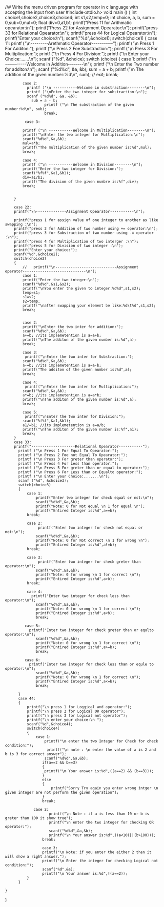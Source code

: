 //# Write the menu driven program for operator in c language with accepting the input from user
#include<stdio.h>
void
main ()
{
    int choice1,choice2,choice3,choice4;
    int s1,s2,temp=0;
    int choice, a, b, sum = 0,sub=0,mul=0;
      float div=0,a1,b1;
    printf("Press 11 for Arithmatic opearator:\n");
    printf("Press 22 for Assignment Opearator:\n");
    printf("press 33 for Relational Opearator:\n");
    printf("press 44 for Logical Opearator:\n");
    printf("Enter your choice:\n");
    scanf("%d",&choice1);
    switch(choice1)
    {
        case 11:
     printf ("\n---------Arethmatic Opearator-----------");
      printf ("\n Press 1 For Additon:");
      printf ("\n Press 2 Foe Substraction:");
      printf ("\n Press 3 For Multiplication:");
      printf ("\n Press 4 For Division:");
      printf ("\n Enter your Choice:.......\n");
      scanf ("%d", &choice);
      switch (choice)
        {
            case 1:
              printf ("\n -----------Welcome in Addition--------\n");
              printf ("\n Enter the Two number for additon:\n");
              scanf ("%d%d", &a, &b);
              sum = a + b;
              printf ("\n The addition of the given number:%d\n", sum);
              // exit;
              break;
        
            case 2:
              printf ("\n -----------Welcome in substraction--------\n");
              printf ("\nEnter the two integer for substraction:\n");
              scanf ("%d%d", &a, &b);
                sub = a - b;
                      printf ("\n The substraction of the given number:%d\n", sub);
                      break;
                      
             case 3:
             
            printf ("\n -----------Welcome in Multiplication--------\n");
            printf("\nEnter the two integer for Multiplication:\n");
            scanf("%d%d",&a,&b);
            mul=a*b;
            printf("The multiplication of the given number is:%d",mul);
            break;
            
            case 4:
            printf ("\n -----------Welcome in Division--------\n");
            printf("Enter the two integer for Division:");
            scanf("%f%f",&a1,&b1);
            div=a1/b1;
            printf("The division of the given numbre is:%f",div);
            break;
    
            
        }
        
        case 22:
        printf("\n--------------Assignment Opearator-----------\n");
        
        printf("press 1 for assign value of one integer to another as like swapping :\n");
        printf("press 2 for Addition of two number using += operator:\n");
        printf("press 3 for Substraction of two number using -= operator :\n");
        printf("press 4 for Multiplication of two interger :\n");
        printf("press 5 for Division of two integer :\n");
        printf("Enter your choice:");
        scanf("%d",&choice2);
        switch(choice2)
        {
            //   printf("\n----------------------------Assignment operator-----------------------------\n");
            case 1:
            printf("Enter the two integer:\n");
            scanf("%d%d",&s1,&s2);
            printf("\nYou enter the given to integer:%d%d",s1,s2);
            temp=s1;
            s1=s2;
            s2=temp;
            printf("\nafter swapping your element be like:%d\t%d",s1,s2);
            break;
            
            
            case 2:
            printf("\nEnter the two inter for addition:");
            scanf("%d%d",&a,&b);
            a+=b; //its implemetention is a=a+b;
            printf("\nThe additon of the given number is:%d",a);
            break;
            
            case 3:
             printf("\nEnter the two inter for Substraction:");
            scanf("%d%d",&a,&b);
            a-=b; //its implemetention is a=a-b;
            printf("The additon of the given number is:%d",a);
            break;
            
            case 4:
             printf("\nEnter the two inter for Multiplication:");
            scanf("%d%d",&a,&b);
            a*=b; //its implemetention is a=a*b;
            printf("\nThe additon of the given number is:%d",a);
            break;
            
            case 5:
             printf("\nEnter the two inter for Division:");
            scanf("%f%f",&a1,&b1);
            a1/=b1; //its implemetention is a=a/b;
            printf("\nThe additon of the given number is:%f",a1);
            break;
        }
        case 33:
        printf("--------------------Relational Opearator-----------");
          printf ("\n Press 1 For Equal To Opearator:");
          printf ("\n Press 2 Foe not Equal To Opearator:");
          printf ("\n Press 3 For greter than operator:");
          printf ("\n Press 4 For Less than operator:");
          printf ("\n Press 5 For greter than or equal to operator:");
          printf ("\n Press 6 For Less than or Equalto operator:");
          printf ("\n Enter your Choice:.......\n");
          scanf ("%d", &choice3);
          switch(choice3)
          {
              case 1:
                  printf("Enter two integer for check equal or not:\n");
                  scanf("%d%d",&a,&b);
                  printf("Note: 0 for Not equal \n 1 for equal \n");
                  printf("Entired Integer is:%d",a==b);
              break;
              
              case 2: 
                   printf("Enter two integer for check not equal or not:\n");
                  scanf("%d%d",&a,&b);
                  printf("Note: 0 for Not correct \n 1 for wrong \n");
                  printf("Entired Integer is:%d",a!=b);
              break;
              
              case 3:
                   printf("Enter two integer for check greter than operator:\n");
                  scanf("%d%d",&a,&b);
                  printf("Note: 0 for wrong \n 1 for correct \n");
                  printf("Entired Integer is:%d",a>b);
              break;
              
              case 4:
                printf("Enter two integer for check less than operator:\n");
                  scanf("%d%d",&a,&b);
                  printf("Note: 0 for wrong \n 1 for correct \n");
                  printf("Entired Integer is:%d",a<b);
                  break;
                  
             case 5:
               printf("Enter two integer for check greter than or equlto operator:\n");
                  scanf("%d%d",&a,&b);
                  printf("Note: 0 for wrong \n 1 for correct \n");
                  printf("Entired Integer is:%d",a>=b);
                  break;
                  
             case 6:
               printf("Enter two integer for check less than or equle to operator:\n");
                  scanf("%d%d",&a,&b);
                  printf("Note: 0 for wrong \n 1 for correct \n");
                  printf("Entired Integer is:%d",a<=b);
                  break;
                  
          }
          case 44:
          {
              printf("\n press 1 for Loggical and operator:");
              printf("\n press 2 for Logical OR operator");
              printf("\n press 3 for Logical not operator");
              printf("\n enter your choice:\n ");
              scanf("%d",&choice4);
              switch(choice4)
              { 
                  case 1:
                      printf("\n enter the two Integer for Check for check condition:");
                       printf("\n note : \n enter the value of a is 2 and b is 3 for correct answer");
                      scanf("%d%d",&a,&b);
                     if(a==2 && b==3)
                     {
                      printf("\n Your answer is:%d",((a==2) && (b==3)));
                     }
                     else
                     {
                         printf("Sorry Try again you enter wrong intger \n given integer are not perform the given operation");
                     }
                     break;
                     
                 case 2:
                        printf("\n Note : if a is less than 10 or b is greter than 100 it show true");
                        printf("\n enter the two integer for checking OR operator:");
                        scanf("%d%d",&a,&b);
                        printf("\n Your answer is:%d",((a<10)||(b>100)));
                     break;
                     
                     case 3:
                     printf("\n Note: if you enter the either 2 then it will show a right answer.");
                     printf("\n Enter the integer for checking Logical not condition:");
                     scanf("%d",&a);
                     printf("\n Your answer is:%d",!(a==2));
              }
          }
        
    }
  

}
